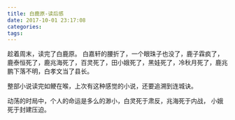 ```yaml
---
title: 白鹿原-读后感
date: 2017-10-01 23:17:08
categories:
tags:
---
```


趁着周末，读完了白鹿原。
白嘉轩的腰折了，一个眼珠子也没了，鹿子霖疯了，鹿泰恒死了，鹿兆海死了，百灵死了，田小娥死了，黑娃死了，冷秋月死了，鹿兆鹏下落不明，白孝文当了县长。

整部小说读完如鲠在喉，上次有这种感觉的小说，还要追溯到连城诀。

动荡的时局中，个人的命运是多么的渺小，白灵死于肃反，兆海死于内战， 小娥死于封建压迫。
